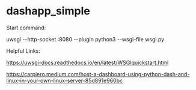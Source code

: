 # dashapp_simple
Start command:

uwsgi --http-socket :8080 --plugin python3 --wsgi-file wsgi.py


Helpful Links:

https://uwsgi-docs.readthedocs.io/en/latest/WSGIquickstart.html

https://carpiero.medium.com/host-a-dashboard-using-python-dash-and-linux-in-your-own-linux-server-85d891e960bc
